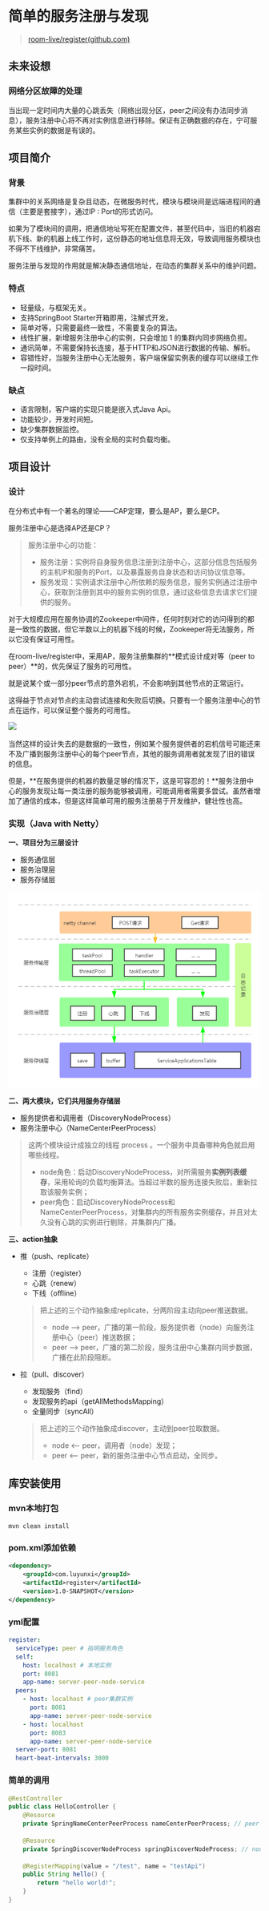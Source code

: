 # 简单的服务注册与发现

> [room-live/register(github.com)](https://github.com/SCAUComputerClassOneEEE/room-live/tree/master/register)

## 未来设想

### 网络分区故障的处理

当出现一定时间内大量的心跳丢失（网络出现分区，peer之间没有办法同步消息），服务注册中心将不再对实例信息进行移除。保证有正确数据的存在，宁可服务某些实例的数据是有误的。


## 项目简介

### 背景

集群中的关系网络是复杂且动态，在微服务时代，模块与模块间是远端进程间的通信（主要是套接字），通过IP : Port的形式访问。

如果为了模块间的调用，把通信地址写死在配置文件，甚至代码中，当旧的机器宕机下线、新的机器上线工作时，这份静态的地址信息将无效，导致调用服务模块也不得不下线维护，非常痛苦。

服务注册与发现的作用就是解决静态通信地址，在动态的集群关系中的维护问题。

### 特点

- 轻量级，与框架无关。
- 支持SpringBoot Starter开箱即用，注解式开发。
- 简单对等，只需要最终一致性，不需要复杂的算法。
- 线性扩展，新增服务注册中心的实例，只会增加 1 的集群内同步网络负担。
- 通讯简单，不需要保持长连接，基于HTTP和JSON进行数据的传输、解析。
- 容错性好，当服务注册中心无法服务，客户端保留实例表的缓存可以继续工作一段时间。

### 缺点

- 语言限制，客户端的实现只能是嵌入式Java Api。
- 功能较少，开发时间短。
- 缺少集群数据监控。
- 仅支持单例上的路由，没有全局的实时负载均衡。

## 项目设计

### 设计

在分布式中有一个著名的理论——CAP定理，要么是AP，要么是CP。

服务注册中心是选择AP还是CP？	

> 服务注册中心的功能：
>
> - 服务注册：实例将自身服务信息注册到注册中心，这部分信息包括服务的主机IP和服务的Port，以及暴露服务自身状态和访问协议信息等。
> - 服务发现：实例请求注册中心所依赖的服务信息，服务实例通过注册中心，获取到注册到其中的服务实例的信息，通过这些信息去请求它们提供的服务。

对于大规模应用在服务协调的Zookeeper中间件，任何时刻对它的访问得到的都是一致性的数据，但它半数以上的机器下线的时候，Zookeeper将无法服务，所以它没有保证可用性。

在room-live/register中，采用AP，服务注册集群的**模式设计成对等（peer to peer）**的，优先保证了服务的可用性。

就是说某个或一部分peer节点的意外宕机，不会影响到其他节点的正常运行。

这得益于节点对节点的主动尝试连接和失败后切换。只要有一个服务注册中心的节点在运作，可以保证整个服务的可用性。

![](https://raw.githubusercontent.com/hiluyx/cloudingImage/master/img/%E8%AE%BE%E8%AE%A1.png)

当然这样的设计失去的是数据的一致性，例如某个服务提供者的宕机信号可能还来不及广播到服务注册中心的每个peer节点，其他的服务调用者就发现了旧的错误的信息。

但是，**在服务提供的机器的数量足够的情况下，这是可容忍的！**服务注册中心的服务发现让每一类注册的服务能够被调用，可能调用者需要多尝试。虽然者增加了通信的成本，但是这样简单可用的服务注册易于开发维护，健壮性也高。

### 实现（Java with Netty）

**一、项目分为三层设计**

- 服务通信层
- 服务治理层
- 服务存储层

![](https://raw.githubusercontent.com/hiluyx/cloudingImage/master/img/%E6%A8%A1%E5%9E%8B.png)

**二、两大模块，它们共用服务存储层**

- 服务提供者和调用者（DiscoveryNodeProcess）
- 服务注册中心（NameCenterPeerProcess）

> 这两个模块设计成独立的线程 process 。一个服务中具备哪种角色就启用哪些线程。
>
> - node角色：启动DiscoveryNodeProcess，对所需服务**实例列表缓存**，采用轮询的负载均衡算法。当超过半数的服务连接失败后，重新拉取该服务实例；
> - peer角色：启动DiscoveryNodeProcess和NameCenterPeerProcess，对集群内的所有服务实例缓存，并且对太久没有心跳的实例进行剔除，并集群内广播。

**三、action抽象**

- 推（push、replicate）

  - 注册（register）
  - 心跳（renew）
  - 下线（offline）

  > 把上述的三个动作抽象成replicate，分两阶段主动向peer推送数据。
  >
  > - node --> peer，广播的第一阶段，服务提供者（node）向服务注册中心（peer）推送数据；
  > - peer  --> peer，广播的第二阶段，服务注册中心集群内同步数据，广播在此阶段阻断。

- 拉（pull、discover）

  - 发现服务（find）
  - 发现服务的api（getAllMethodsMapping）
  - 全量同步（syncAll）

  > 把上述的三个动作抽象成discover，主动到peer拉取数据。
  >
  > - node <-- peer，调用者（node）发现；
  >- peer  <-- peer，新的服务注册中心节点启动，全同步。

## 库安装使用

### mvn本地打包

```shell
mvn clean install
```

### pom.xml添加依赖


```xml
<dependency>
	<groupId>com.luyunxi</groupId>
	<artifactId>register</artifactId>
	<version>1.0-SNAPSHOT</version>
</dependency>
```

### yml配置

```yml
register:
  serviceType: peer # 指明服务角色
  self:
    host: localhost # 本地实例
    port: 8081
    app-name: server-peer-node-service
  peers:
    - host: localhost # peer集群实例
      port: 8081
      app-name: server-peer-node-service
    - host: localhost
      port: 8083
      app-name: server-peer-node-service
  server-port: 8081
  heart-beat-intervals: 3000
```

### 简单的调用

```java
@RestController
public class HelloController {
    @Resource
    private SpringNameCenterPeerProcess nameCenterPeerProcess; // peer 启动这个

    @Resource
    private SpringDiscoverNodeProcess springDiscoverNodeProcess; // node 启动这个

    @RegisterMapping(value = "/test", name = "testApi")
    public String hello() {
		return "hello world!";
    }
}
```

